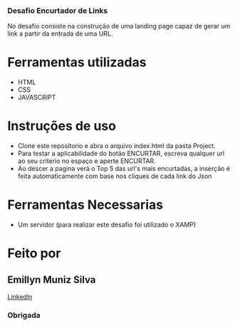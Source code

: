 ### Desafio Encurtador de Links

No desafio consiste na construção de uma landing page capaz de gerar um link a partir da entrada de uma URL.

# Ferramentas utilizadas

- HTML
- CSS
- JAVASCRIPT

# Instruções de uso
* Clone este repositorio e abra o arquivo index.html da pasta Project.
* Para testar a aplicabilidade do botão ENCURTAR, escreva qualquer url ao seu criterio no espaço e aperte ENCURTAR.
* Ao descer a pagina verá o Top 5 das url's mais encurtadas, a inserção é feita automaticamente com base nos cliques de cada link do Json

# Ferramentas Necessarias
* Um servidor (para realizar este desafio foi utilizado o XAMP)


# Feito por
## Emillyn Muniz Silva

[Linkedln](https://www.linkedin.com/in/emimuniz/)

### Obrigada